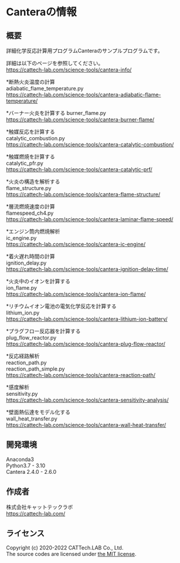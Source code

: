 # Canteraの情報
## 概要
詳細化学反応計算用プログラムCanteraのサンプルプログラムです。 

詳細は以下のページを参照してください。   
https://cattech-lab.com/science-tools/cantera-info/

*断熱火炎温度の計算   
adiabatic_flame_temperature.py   
https://cattech-lab.com/science-tools/cantera-adiabatic-flame-temperature/

*バーナー火炎を計算する
burner_flame.py   
https://cattech-lab.com/science-tools/cantera-burner-flame/

*触媒反応を計算する   
catalytic_combustion.py   
https://cattech-lab.com/science-tools/cantera-catalytic-combustion/

*触媒燃焼を計算する   
catalytic_pfr.py   
https://cattech-lab.com/science-tools/cantera-catalytic-prf/

*火炎の構造を解析する   
flame_structure.py   
https://cattech-lab.com/science-tools/cantera-flame-structure/

*層流燃焼速度の計算   
flamespeed_ch4.py   
https://cattech-lab.com/science-tools/cantera-laminar-flame-speed/

*エンジン筒内燃焼解析   
ic_engine.py   
https://cattech-lab.com/science-tools/cantera-ic-engine/

*着火遅れ時間の計算   
ignition_delay.py   
https://cattech-lab.com/science-tools/cantera-ignition-delay-time/

*火炎中のイオンを計算する   
ion_flame.py   
https://cattech-lab.com/science-tools/cantera-ion-flame/

*リチウムイオン電池の電気化学反応を計算する   
lithium_ion.py   
https://cattech-lab.com/science-tools/cantera-lithium-ion-battery/

*プラグフロー反応器を計算する   
plug_flow_reactor.py   
https://cattech-lab.com/science-tools/cantera-plug-flow-reactor/

*反応経路解析   
reaction_path.py   
reaction_path_simple.py   
https://cattech-lab.com/science-tools/cantera-reaction-path/

*感度解析   
sensitivity.py   
https://cattech-lab.com/science-tools/cantera-sensitivity-analysis/

*壁面熱伝達をモデル化する   
wall_heat_transfer.py   
https://cattech-lab.com/science-tools/cantera-wall-heat-transfer/

## 開発環境
Anaconda3  
Python3.7 - 3.10  
Cantera 2.4.0 - 2.6.0

## 作成者
株式会社キャットテックラボ  
https://cattech-lab.com/

## ライセンス
Copyright (c) 2020-2022 CATTech.LAB Co., Ltd.  
The source codes are licensed under [the MIT license](https://opensource.org/licenses/MIT).
